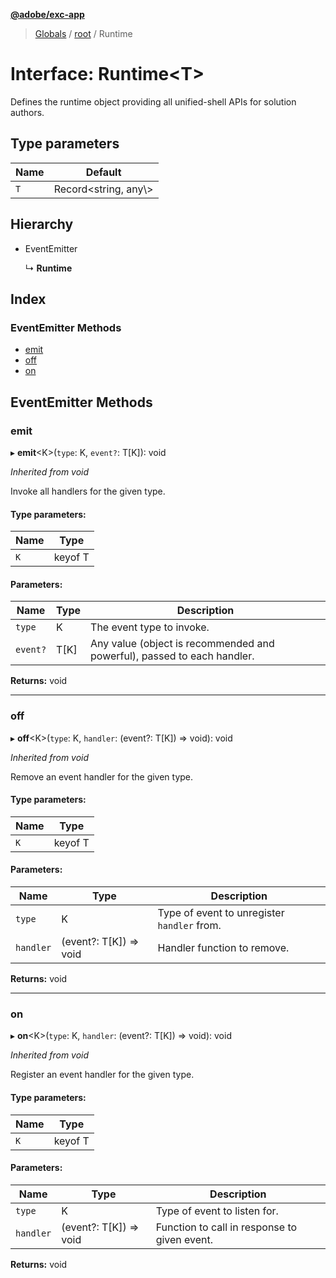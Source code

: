 **[@adobe/exc-app](../README.md)**

> [Globals](../README.md) / [root](../modules/root.md) / Runtime

# Interface: Runtime<T\>

Defines the runtime object providing all unified-shell APIs for solution authors.

## Type parameters

Name | Default |
------ | ------ |
`T` | Record<string, any\\> |

## Hierarchy

* EventEmitter

  ↳ **Runtime**

## Index

### EventEmitter Methods

* [emit](root.runtime.md#emit)
* [off](root.runtime.md#off)
* [on](root.runtime.md#on)

## EventEmitter Methods

### emit

▸ **emit**<K\>(`type`: K, `event?`: T[K]): void

*Inherited from void*

Invoke all handlers for the given type.

#### Type parameters:

Name | Type |
------ | ------ |
`K` | keyof T |

#### Parameters:

Name | Type | Description |
------ | ------ | ------ |
`type` | K | The event type to invoke. |
`event?` | T[K] | Any value (object is recommended and powerful), passed to each handler. |

**Returns:** void

___

### off

▸ **off**<K\>(`type`: K, `handler`: (event?: T[K]) => void): void

*Inherited from void*

Remove an event handler for the given type.

#### Type parameters:

Name | Type |
------ | ------ |
`K` | keyof T |

#### Parameters:

Name | Type | Description |
------ | ------ | ------ |
`type` | K | Type of event to unregister `handler` from. |
`handler` | (event?: T[K]) => void | Handler function to remove. |

**Returns:** void

___

### on

▸ **on**<K\>(`type`: K, `handler`: (event?: T[K]) => void): void

*Inherited from void*

Register an event handler for the given type.

#### Type parameters:

Name | Type |
------ | ------ |
`K` | keyof T |

#### Parameters:

Name | Type | Description |
------ | ------ | ------ |
`type` | K | Type of event to listen for. |
`handler` | (event?: T[K]) => void | Function to call in response to given event. |

**Returns:** void
